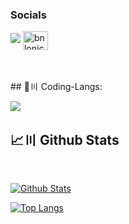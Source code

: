 <h3 align="left">Socials</h3>

[![](https://skillicons.dev/icons?i=discord)](https://discord.gg/PMFjPuFeqw)
<a href="https://www.youtube.com/c/bnlonicx" target="blank"><img align="center" src="https://raw.githubusercontent.com/rahuldkjain/github-profile-readme-generator/master/src/images/icons/Social/youtube.svg" alt="bnlonicx" height="30" width="40" /></a>
</p>

<br/>
<br>
## 🚀〣 Coding-Langs:

![](https://skillicons.dev/icons?i=java,html,css,javascript&perline=7)

## 📈〣 Github Stats

  <br/>
    <p float="above">
    <a href="https://github.com/Blonicx/github-readme-stats"><img alt="Github Stats" src="https://github-readme-stats.vercel.app/api?username=Blonicx&show_icons=true&count_private=true&theme=react&hide_border=true&bg_color=0D1117" /></a>
    
  <a href="https://github.com/Blonicx/github-readme-stats"><img alt="Top Langs" src="https://github-readme-stats.vercel.app/api/top-langs/?username=Blonicx&langs_count=8&count_private=true&layout=compact&theme=react&hide_border=true&bg_color=0D1117" /></a>
    </p>
    <br/>
